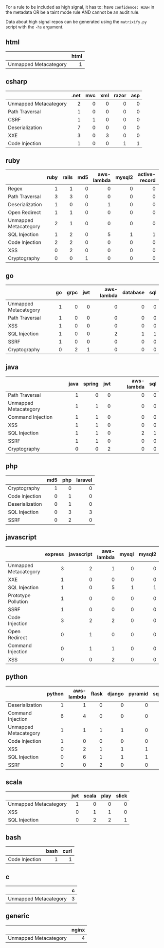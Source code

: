 For a rule to be included as high signal, it has to: have `confidence: HIGH` in the metadata OR be a taint mode rule AND cannot be an audit rule.

Data about high signal repos can be generated using the `matrixify.py` script with the `-hs` argument.

## html

|                       |   html |
|:----------------------|-------:|
| Unmapped Metacategory |      1 |


## csharp

|                       |   .net |   mvc |   xml |   razor |   asp |
|:----------------------|-------:|------:|------:|--------:|------:|
| Unmapped Metacategory |      2 |     0 |     0 |       0 |     0 |
| Path Traversal        |      1 |     0 |     0 |       0 |     0 |
| CSRF                  |      1 |     1 |     0 |       0 |     0 |
| Deserialization       |      7 |     0 |     0 |       0 |     0 |
| XXE                   |      3 |     0 |     3 |       0 |     0 |
| Code Injection        |      1 |     0 |     0 |       1 |     1 |


## ruby

|                       |   ruby |   rails |   md5 |   aws-lambda |   mysql2 |   active-record |   postgres |   pg |   sequel |
|:----------------------|-------:|--------:|------:|-------------:|---------:|----------------:|-----------:|-----:|---------:|
| Regex                 |      1 |       1 |     0 |            0 |        0 |               0 |          0 |    0 |        0 |
| Path Traversal        |      3 |       3 |     0 |            0 |        0 |               0 |          0 |    0 |        0 |
| Deserialization       |      1 |       0 |     0 |            1 |        0 |               0 |          0 |    0 |        0 |
| Open Redirect         |      1 |       1 |     0 |            0 |        0 |               0 |          0 |    0 |        0 |
| Unmapped Metacategory |      2 |       1 |     0 |            0 |        0 |               0 |          0 |    0 |        0 |
| SQL Injection         |      1 |       2 |     0 |            5 |        1 |               1 |          1 |    1 |        1 |
| Code Injection        |      2 |       2 |     0 |            0 |        0 |               0 |          0 |    0 |        0 |
| XSS                   |      0 |       2 |     0 |            0 |        0 |               0 |          0 |    0 |        0 |
| Cryptography          |      0 |       0 |     1 |            0 |        0 |               0 |          0 |    0 |        0 |


## go

|                       |   go |   grpc |   jwt |   aws-lambda |   database |   sql |
|:----------------------|-----:|-------:|------:|-------------:|-----------:|------:|
| Unmapped Metacategory |    1 |      0 |     0 |            0 |          0 |     0 |
| Path Traversal        |    1 |      0 |     0 |            0 |          0 |     0 |
| XSS                   |    1 |      0 |     0 |            0 |          0 |     0 |
| SQL Injection         |    1 |      0 |     0 |            2 |          1 |     1 |
| SSRF                  |    1 |      0 |     0 |            0 |          0 |     0 |
| Cryptography          |    0 |      2 |     1 |            0 |          0 |     0 |


## java

|                       |   java |   spring |   jwt |   aws-lambda |   sql |
|:----------------------|-------:|---------:|------:|-------------:|------:|
| Path Traversal        |      1 |        0 |     0 |            0 |     0 |
| Unmapped Metacategory |      1 |        1 |     0 |            0 |     0 |
| Command Injection     |      1 |        1 |     0 |            0 |     0 |
| XSS                   |      1 |        1 |     0 |            0 |     0 |
| SQL Injection         |      1 |        1 |     0 |            2 |     1 |
| SSRF                  |      1 |        1 |     0 |            0 |     0 |
| Cryptography          |      0 |        0 |     2 |            0 |     0 |


## php

|                 |   md5 |   php |   laravel |
|:----------------|------:|------:|----------:|
| Cryptography    |     1 |     0 |         0 |
| Code Injection  |     0 |     1 |         0 |
| Deserialization |     0 |     1 |         0 |
| SQL Injection   |     0 |     3 |         3 |
| SSRF            |     0 |     2 |         0 |


## javascript

|                       |   express |   javascript |   aws-lambda |   mysql |   mysql2 |   sequelize |   postgres |   pg |   knex |   dynamodb |   argon2 |   cryptography |   typescript |   pug |   jade |   dot |   ejs |   nunjucks |   lodash |   handlbars |   mustache |   hogan.js |   eta |   squirrelly |   angularjs |   angular |
|:----------------------|----------:|-------------:|-------------:|--------:|---------:|------------:|-----------:|-----:|-------:|-----------:|---------:|---------------:|-------------:|------:|-------:|------:|------:|-----------:|---------:|------------:|-----------:|-----------:|------:|-------------:|------------:|----------:|
| Unmapped Metacategory |         3 |            2 |            1 |       0 |        0 |           0 |          0 |    0 |      0 |          1 |        1 |              1 |            1 |     1 |      1 |     1 |     1 |          1 |        1 |           1 |          1 |          1 |     1 |            1 |           2 |         1 |
| XXE                   |         1 |            0 |            0 |       0 |        0 |           0 |          0 |    0 |      0 |          0 |        0 |              0 |            0 |     0 |      0 |     0 |     0 |          0 |        0 |           0 |          0 |          0 |     0 |            0 |           0 |         0 |
| SQL Injection         |         1 |            0 |            5 |       1 |        1 |           1 |          1 |    1 |      1 |          0 |        0 |              0 |            0 |     0 |      0 |     0 |     0 |          0 |        0 |           0 |          0 |          0 |     0 |            0 |           0 |         0 |
| Prototype Pollution   |         1 |            0 |            0 |       0 |        0 |           0 |          0 |    0 |      0 |          0 |        0 |              0 |            0 |     0 |      0 |     0 |     0 |          0 |        0 |           0 |          0 |          0 |     0 |            0 |           0 |         0 |
| SSRF                  |         1 |            0 |            0 |       0 |        0 |           0 |          0 |    0 |      0 |          0 |        0 |              0 |            0 |     0 |      0 |     0 |     0 |          0 |        0 |           0 |          0 |          0 |     0 |            0 |           0 |         0 |
| Code Injection        |         3 |            2 |            2 |       0 |        0 |           0 |          0 |    0 |      0 |          0 |        0 |              0 |            0 |     0 |      0 |     0 |     0 |          0 |        0 |           0 |          0 |          0 |     0 |            0 |           0 |         0 |
| Open Redirect         |         0 |            1 |            0 |       0 |        0 |           0 |          0 |    0 |      0 |          0 |        0 |              0 |            0 |     0 |      0 |     0 |     0 |          0 |        0 |           0 |          0 |          0 |     0 |            0 |           0 |         0 |
| Command Injection     |         0 |            1 |            1 |       0 |        0 |           0 |          0 |    0 |      0 |          0 |        0 |              0 |            0 |     0 |      0 |     0 |     0 |          0 |        0 |           0 |          0 |          0 |     0 |            0 |           0 |         0 |
| XSS                   |         0 |            0 |            2 |       0 |        0 |           0 |          0 |    0 |      0 |          0 |        0 |              0 |            0 |     0 |      0 |     0 |     0 |          0 |        0 |           0 |          0 |          0 |     0 |            0 |           0 |         0 |


## python

|                       |   python |   aws-lambda |   flask |   django |   pyramid |   sqlalchemy |   pymssql |   mysql |   pymysql |   psycopg |   psycopg2 |   boto3 |   dynamodb |
|:----------------------|---------:|-------------:|--------:|---------:|----------:|-------------:|----------:|--------:|----------:|----------:|-----------:|--------:|-----------:|
| Deserialization       |        1 |            1 |       0 |        0 |         0 |            0 |         0 |       0 |         0 |         0 |          0 |       0 |          0 |
| Command Injection     |        6 |            4 |       0 |        0 |         0 |            0 |         0 |       0 |         0 |         0 |          0 |       0 |          0 |
| Unmapped Metacategory |        1 |            1 |       1 |        1 |         0 |            0 |         0 |       0 |         0 |         0 |          0 |       1 |          1 |
| Code Injection        |        1 |            0 |       0 |        0 |         0 |            0 |         0 |       0 |         0 |         0 |          0 |       0 |          0 |
| XSS                   |        0 |            2 |       1 |        1 |         1 |            0 |         0 |       0 |         0 |         0 |          0 |       0 |          0 |
| SQL Injection         |        0 |            6 |       1 |        1 |         1 |            2 |         1 |       1 |         1 |         1 |          1 |       0 |          0 |
| SSRF                  |        0 |            0 |       2 |        0 |         0 |            0 |         0 |       0 |         0 |         0 |          0 |       0 |          0 |


## scala

|                       |   jwt |   scala |   play |   slick |
|:----------------------|------:|--------:|-------:|--------:|
| Unmapped Metacategory |     1 |       0 |      0 |       0 |
| XSS                   |     0 |       1 |      1 |       0 |
| SQL Injection         |     0 |       2 |      2 |       1 |


## bash

|                |   bash |   curl |
|:---------------|-------:|-------:|
| Code Injection |      1 |      1 |


## c

|                       |   c |
|:----------------------|----:|
| Unmapped Metacategory |   3 |


## generic

|                       |   nginx |
|:----------------------|--------:|
| Unmapped Metacategory |       4 |


